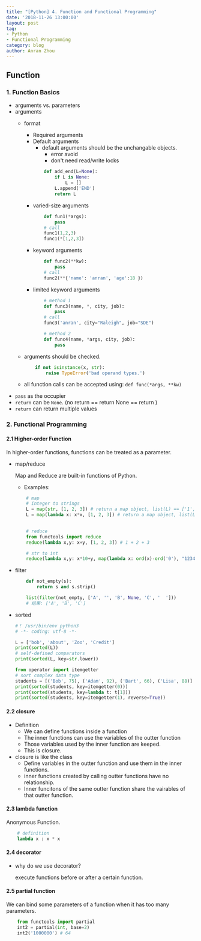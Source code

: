 ```yaml
---
title: "[Python] 4. Function and Functional Programming"
date: '2018-11-26 13:00:00'
layout: post
tag:
- Python
- Functional Programming
category: blog
author: Anran Zhou
---
```

## Function

### 1. Function Basics
* arguments vs. parameters
* arguments
    * format
        * Required arguments
        * Default arguments
            * default arguments should be the unchangable objects.
                * error avoid
                * don't need read/write locks 
            ```Python
                def add_end(L=None):
                    if L is None:
                        L = []
                    L.append('END')
                    return L
            ```
        * varied-size arguments
            ```Python
                def fun1(*args):
                    pass
                # call
                func1(1,2,3)
                func1(*[1,2,3])
            ```
        * keyword arguments
            ```Python
                def func2(**kw):
                    pass
                # call
                func2(**{'name': 'anran', 'age':18 })
            ```
        * limited keyword arguments
            ```Python
                # method 1
                def func3(name, *, city, job):
                    pass
                # call
                func3('anran', city="Raleigh", job="SDE")

                # method 2
                def func4(name, *args, city, job):
                    pass
            ```

    * arguments should be checked.
        ```Python
            if not isinstance(x, str):
                raise TypeError('bad operand types.')
        ```
    * all function calls can be accepted using: `def func(*args, **kw)`
* `pass` as the occupier
* `return` can be `None`. (no return == return None == return )
* `return` can return multiple values


### 2. Functional Programming
#### 2.1 Higher-order Function 
In higher-order functions, functions can be treated as a parameter.
* map/reduce

    Map and Reduce are built-in functions of Python.
    * Examples:
    ```Python
        # map
        # integer to strings
        L = map(str, [1, 2, 3]) # return a map object, list(L) == ['1', '2', '3']
        L = map(lambda x: x*x, [1, 2, 3]) # return a map object, list(L) == [1, 4, 9]
        

        # reduce
        from functools import reduce
        reduce(lambda x,y: x+y, [1, 2, 3]) # 1 + 2 + 3

        # str to int
        reduce(lambda x,y: x*10+y, map(lambda x: ord(x)-ord('0'), "12345"))
    ```

* filter
    ```Python
        def not_empty(s):
            return s and s.strip()

        list(filter(not_empty, ['A', '', 'B', None, 'C', '  ']))
        # 结果: ['A', 'B', 'C']
    ```

* sorted
    ```Python
    #！ /usr/bin/env python3
    # -*- coding: utf-8 -*-

    L = ['bob', 'about', 'Zoo', 'Credit']
    print(sorted(L))
    # self-defined comparators
    print(sorted(L, key=str.lower))

    from operator import itemgetter
    # sort complex data type
    students = [('Bob', 75), ('Adam', 92), ('Bart', 66), ('Lisa', 88)]
    print(sorted(students, key=itemgetter(0)))
    print(sorted(students, key=lambda t: t[1]))
    print(sorted(students, key=itemgetter(1), reverse=True))
    ```

#### 2.2 closure
* Definition
    * We can define functions inside a function
    * The inner functions can use the variables of the outter function
    * Those variables used by the inner function are keeped. 
    * This is closure.
* closure is like the class
    * Define variables in the outter function and use them in the inner functions.
    * inner functions created by calling outter functions have no relationship.
    * Inner funcitons of the same outter function share the vairables of that outter function.

#### 2.3 lambda function
Anonymous Function.
```Python
    # definition
    lambda x : x * x
```

#### 2.4 decorator
* why do we use decorator?
    
    execute functions before or after a certain function.


#### 2.5 partial function
We can bind some parameters of a function when it has too many parameters.
```Python
    from functools import partial
    int2 = partial(int, base=2)
    int2('1000000') # 64
```
